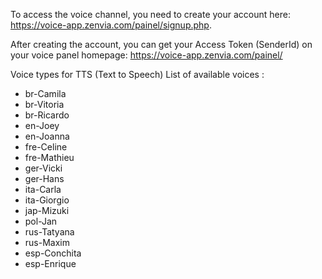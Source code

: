 To access  the voice channel, you need to create your account here:
https://voice-app.zenvia.com/painel/signup.php. 

After creating  the account, you can get your Access Token (SenderId) on your voice panel homepage: https://voice-app.zenvia.com/painel/



Voice types for TTS (Text to Speech)
List of available voices :
* br-Camila
* br-Vitoria
* br-Ricardo
* en-Joey
* en-Joanna
* fre-Celine
* fre-Mathieu
* ger-Vicki
* ger-Hans
* ita-Carla
* ita-Giorgio
* jap-Mizuki
* pol-Jan
* rus-Tatyana
* rus-Maxim
* esp-Conchita
* esp-Enrique
